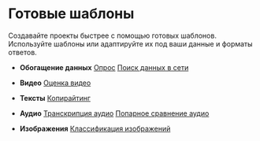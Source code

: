 # Готовые шаблоны

Создавайте проекты быстрее с помощью готовых шаблонов. Используйте шаблоны или адаптируйте их под ваши данные и форматы ответов.

- **Обогащение данных**
  [Опрос](survey.md)
  [Поиск данных в сети](data-search.md)

- **Видео**
  [Оценка видео](video-moderation.md)
  
- **Тексты**
  [Копирайтинг](copywriting.md)

- **Аудио**
[Транскрипция аудио](audio-transcript.md)
[Попарное сравнение аудио](sbs-audio.md)

- **Изображения**
[Классификация изображений](image-classification.md)
